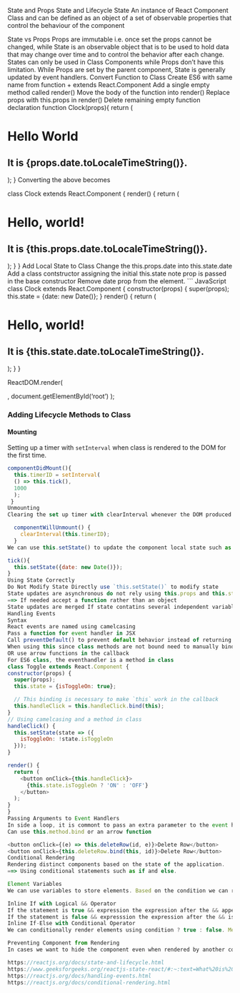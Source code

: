 State and Props
State and Lifecycle
State
An instance of React Component Class and can be defined as an object of a set of observable properties that control the behaviour of the component

State vs Props
Props are immutable i.e. once set the props cannot be changed, while State is an observable object that is to be used to hold data that may change over time and to control the behavior after each change.
States can only be used in Class Components while Props don’t have this limitation.
While Props are set by the parent component, State is generally updated by event handlers.
Convert Function to Class
Create ES6 with same name from function + extends React.Component
Add a single empty method called render()
Move the body of the function into render()
Replace props with this.props in render()
Delete remaining empty function declaration
function Clock(props){
  return (
    <div>
      <h1>Hello World</h1>
      <h2>It is {props.date.toLocaleTimeString()}.</h2>
    </div>
  );
}
Converting the above becomes

class Clock extends React.Component {
  render() {
    return (
      <div>
        <h1>Hello, world!</h1>
        <h2>It is {this.props.date.toLocaleTimeString()}.</h2>
      </div>
    );
  }
}
Add Local State to Class
Change the this.props.date into this.state.date
Add a class contstructor assigning the initial this.state note prop is passed in the base constructor
Remove date prop from the <Clock /> element. ``` JavaScript class Clock extends React.Component { constructor(props) { super(props); this.state = {date: new Date()}; }
render() { return ( <div> <h1>Hello, world!</h1> <h2>It is {this.state.date.toLocaleTimeString()}.</h2> </div> ); } }

ReactDOM.render(

, document.getElementById(‘root’) );

### Adding Lifecycle Methods to Class
#### Mounting
Setting up a timer with `setInterval` when class is rendered to the DOM for the first time.
```JavaScript
componentDidMount(){
  this.timerID = setInterval(
  () => this.tick(),
  1000
  );
 }
Unmounting
Clearing the set up timer with clearInterval whenever the DOM produced by class is removed.

  componentWillUnmount() {
    clearInterval(this.timerID);
  }
We can use this.setState() to update the component local state such as

tick(){
  this.setState({date: new Date()});
}
Using State Correctly
Do Not Modify State Directly use `this.setState()` to modify state
State updates are asynchronous do not rely using this.props and this.state values when calculating.
==> If needed accept a function rather than an object
State updates are merged If state contatins several independent variables, can update them independentyl with seperate setState()
Handling Events
Syntax
React events are named using camelcasing
Pass a function for event handler in JSX
Call preventDefault() to prevent default behavior instead of returning false
When using this since class methods are not bound need to manually bind them
OR use arrow functions in the callback
For ES6 class, the eventhandler is a method in class
class Toggle extends React.Component {
constructor(props) {
  super(props);
  this.state = {isToggleOn: true};

  // This binding is necessary to make `this` work in the callback
  this.handleClick = this.handleClick.bind(this);
}
// Using camelcasing and a method in class
handleClick() {
  this.setState(state => ({
    isToggleOn: !state.isToggleOn
  }));
}

render() {
  return (
    <button onClick={this.handleClick}>
      {this.state.isToggleOn ? 'ON' : 'OFF'}
    </button>
  );
}
}
Passing Arguments to Event Handlers
In side a loop, it is commont to pass an extra parameter to the event handler.
Can use this.method.bind or an arrow function

<button onClick={(e) => this.deleteRow(id, e)}>Delete Row</button>
<button onClick={this.deleteRow.bind(this, id)}>Delete Row</button>
Conditional Rendering
Rendering distinct components based on the state of the application.
==> Using conditional statements such as if and else.

Element Variables
We can use variables to store elements. Based on the condition we can render elements conditionally rendering without changing the rest of the output.

Inline If with Logical && Operator
If the statement is true && expression the expression after the && appears.
If the statement is false && expresssion the expression after the && is skipped.
Inline If-Else with Conditional Operator
We can conditionally render elements using condition ? true : false. Meaning based on the condition either true or false is returned.

Preventing Component from Rendering
In cases we want to hide the component even when rendered by another component ===> return null to prevent it from showing. source:

https://reactjs.org/docs/state-and-lifecycle.html
https://www.geeksforgeeks.org/reactjs-state-react/#:~:text=What%20is%20State%3F,the%20lifetime%20of%20the%20component.
https://reactjs.org/docs/handling-events.html
https://reactjs.org/docs/conditional-rendering.html
